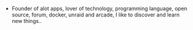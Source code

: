 - Founder of alot apps, lover of technology, programming language, open source, forum, docker, unraid and arcade, I like to discover and learn new things..
  <br>






























































































































































































































